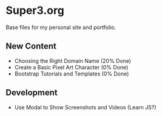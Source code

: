 Super3.org
=============
Base files for my personal site and portfolio.

New Content
-------
* Choosing the Right Domain Name (20% Done)
* Create a Basic Pixel Art Character (0% Done)
* Bootstrap Tutorials and Templates (0% Done)

Development
-------
* Use Modal to Show Screenshots and Videos (Learn JS?)